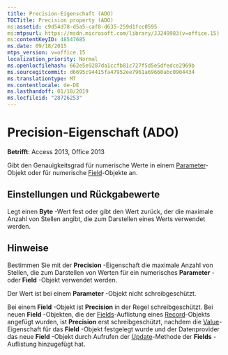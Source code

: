 ```yaml
---
title: Precision-Eigenschaft (ADO)
TOCTitle: Precision property (ADO)
ms:assetid: c9d54d78-d5a5-caf8-d635-259d1fcc0595
ms:mtpsurl: https://msdn.microsoft.com/library/JJ249983(v=office.15)
ms:contentKeyID: 48547685
ms.date: 09/18/2015
mtps_version: v=office.15
localization_priority: Normal
ms.openlocfilehash: 662e5e9287da1ccfb81c727f5d5e5dfedce2969b
ms.sourcegitcommit: d6695c94415fa47952ee7961a69660abc0904434
ms.translationtype: MT
ms.contentlocale: de-DE
ms.lasthandoff: 01/18/2019
ms.locfileid: "28726253"
---
```

# <a name="precision-property-ado"></a>Precision-Eigenschaft (ADO)


**Betrifft**: Access 2013, Office 2013

Gibt den Genauigkeitsgrad für numerische Werte in einem [Parameter](parameter-object-ado.md)-Objekt oder für numerische [Field](field-object-ado.md)-Objekte an.

## <a name="settings-and-return-values"></a>Einstellungen und Rückgabewerte

Legt einen **Byte** -Wert fest oder gibt den Wert zurück, der die maximale Anzahl von Stellen angibt, die zum Darstellen eines Werts verwendet werden.

## <a name="remarks"></a>Hinweise

Bestimmen Sie mit der **Precision** -Eigenschaft die maximale Anzahl von Stellen, die zum Darstellen von Werten für ein numerisches **Parameter** - oder **Field** -Objekt verwendet werden.

Der Wert ist bei einem **Parameter** -Objekt nicht schreibgeschützt.

Bei einem **Field** -Objekt ist **Precision** in der Regel schreibgeschützt. Bei neuen **Field** -Objekten, die der [Fields](fields-collection-ado.md)-Auflistung eines [Record](record-object-ado.md)-Objekts angefügt wurden, ist **Precision** erst schreibgeschützt, nachdem die [Value](value-property-ado.md)-Eigenschaft für das **Field** -Objekt festgelegt wurde und der Datenprovider das neue **Field** -Objekt durch Aufrufen der [Update](update-method-ado.md)-Methode der **Fields** -Auflistung hinzugefügt hat.

